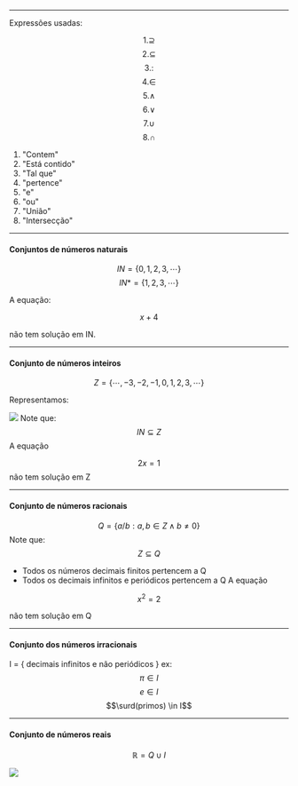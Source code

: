 ____
Expressões usadas:

$$
1.\supseteq
$$
$$2.\subseteq$$
$$3.:$$
$$4.\in$$
$$5.\land$$
$$6.\lor$$
$$7.\cup$$
$$8.\cap$$
1. "Contem"
2. "Está contido"
3. "Tal que"
4. "pertence"
5. "e"
6. "ou"
7. "União"
8. "Intersecção"

___
#### Conjuntos de números naturais

$$IN = \lbrace 0,1,2,3,\cdots\rbrace $$
$$IN* = \lbrace1,2,3,\cdots\rbrace$$

A equação: 

$$x+4$$

não tem solução em IN.
____

#### Conjunto de números inteiros

$$Z = \lbrace \cdots , -3 , -2 , -1 , 0 , 1 , 2 , 3 , \cdots \rbrace$$

Representamos:

![](Pasted%20image%2020250228211858.png)
Note que: 
$$IN \subseteq Z$$
A equação 

$$2x = 1$$
não tem solução em Z
____
#### Conjunto de números racionais

$$Q = \lbrace a/b: a,b\in Z\land b\ne0 \rbrace$$
Note que:
$$Z\subseteq Q$$
* Todos os números decimais finitos pertencem a Q
* Todos os decimais infinitos e periódicos pertencem a Q
A equação

$$x^2=2$$

não tem solução em Q
____
#### Conjunto dos números irracionais

I = { decimais infinitos e não periódicos }
ex:
$$\pi\in I $$
$$e\in I $$
$$\surd(primos) \in I$$
____
#### Conjunto de números reais
$$\mathbb{R}=Q\cup I$$

![](Pasted%20image%2020250301221345.png)
